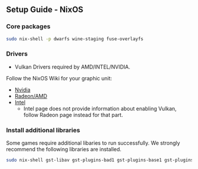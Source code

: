 ## Setup Guide - NixOS

### Core packages
```sh
sudo nix-shell -p dwarfs wine-staging fuse-overlayfs
```

### Drivers
- Vulkan Drivers required by AMD/INTEL/NVIDIA.

Follow the NixOS Wiki for your graphic unit:
- [Nvidia](https://nixos.wiki/wiki/Nvidia)
- [Radeon/AMD](https://nixos.wiki/wiki/AMD_GPU)
- [Intel](https://nixos.wiki/wiki/Intel_Graphics)
   - Intel page does not provide information about enabling Vulkan, follow Radeon page instead for that part.

### Install additional libraries

Some games require additional libaries to run successfully. We strongly recommend the following libraries are installed.

```sh
sudo nix-shell gst-libav gst-plugins-bad1 gst-plugins-base1 gst-plugins-good1 gst-plugins-ugly1 gstreamer-vaapi
```
